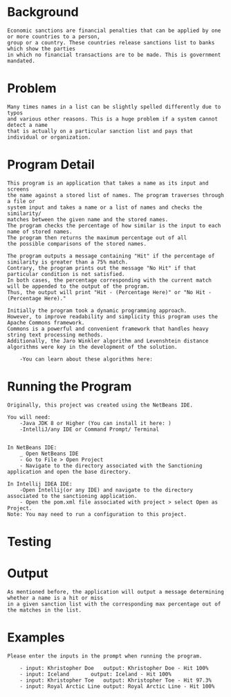 
# Background

	Economic sanctions are financial penalties that can be applied by one or more countries to a person, 
	group or a country. These countries release sanctions list to banks which show the parties 
	in which no financial transactions are to be made. This is government mandated.

# Problem

	Many times names in a list can be slightly spelled differently due to typos 
	and various other reasons. This is a huge problem if a system cannot detect a name 
	that is actually on a particular sanction list and pays that 
	individual or organization.

# Program Detail

	This program is an application that takes a name as its input and screens 
	the name against a stored list of names. The program traverses through a file or 
	system input and takes a name or a list of names and checks the similarity/ 
	matches between the given name and the stored names. 
	The program checks the percentage of how similar is the input to each name of stored names. 
	The program then returns the maximum percentage out of all 
	the possible comparisons of the stored names.

	The program outputs a message containing "Hit" if the percentage of similarity is greater than a 75% match. 
	Contrary, the program prints out the message "No Hit" if that particular condition is not satisfied. 
	In both cases, the percentage corresponding with the current match will be appended to the output of the program. 
	Thus, the output will print "Hit - (Percentage Here)" or "No Hit - (Percentage Here)."

	Initially the program took a dynamic programming approach. 
	However, to improve readability and simplicity this program uses the Apache Commons framework. 
	Commons is a powerful and convenient framework that handles heavy string text processing methods. 
	Additionally, the Jaro Winkler algorithm and Levenshtein distance algorithms were key in the development of the solution.
		
		-You can learn about these algorithms here: 

# Running the Program 
	
    Originally, this project was created using the NetBeans IDE.

	You will need: 
		-Java JDK 8 or Higher (You can install it here: )
		-IntelliJ/any IDE or Command Prompt/ Terminal
	

	In NetBeans IDE: 
		_ Open NetBeans IDE
		- Go to File > Open Project
		- Navigate to the directory associated with the Sanctioning application and open the base directory.

	In Intellij IDEA IDE:
		-Open Intellij(or any IDE) and navigate to the directory associated to the sanctioning application.
		- Open the pom.xml file associated with project > select Open as Project.
	Note: You may need to run a configuration to this project.

# Testing 			

# Output 
	
	As mentioned before, the application will output a message determining whether a name is a hit or miss 
	in a given sanction list with the corresponding max percentage out of the matches in the list.

# Examples
	Please enter the inputs in the prompt when running the program.

		- input: Khristopher Doe   output: Khristopher Doe - Hit 100%
		- input: Iceland	   output: Iceland - Hit 100%
		- input: Khristopher Toe   output: Khristopher Toe - Hit 97.3%
		- input: Royal Arctic Line output: Royal Arctic Line - Hit 100%
